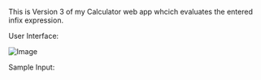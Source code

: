 This is Version 3 of my Calculator web app whcich evaluates the entered infix expression.

User Interface:

![Image](https://github.com/user-attachments/assets/ab0950e5-a769-4c0a-92f8-fc4fc326dea8)

Sample Input:


